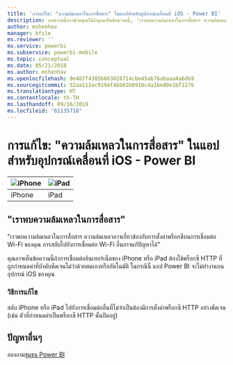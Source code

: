 ```yaml
---
title: 'การแก้ไข: "ความล้มเหลวในการสื่อสาร" ในแอปสำหรับอุปกรณ์เคลื่อนที่ iOS - Power BI'
description: บทความนี้อาจช่วยคุณได้ถ้าคุณเห็นข้อความนี้, 'เราพบความล้มเหลวในการสื่อสาร ความล้มเหลวอาจเกี่ยวข้องกับการตั้งค่าพร็อกซีบนการเชื่อมต่อ Wi-Fi ของคุณ'
author: mshenhav
manager: kfile
ms.reviewer: ''
ms.service: powerbi
ms.subservice: powerbi-mobile
ms.topic: conceptual
ms.date: 05/21/2018
ms.author: mshenhav
ms.openlocfilehash: 9e487f4305b663028714cbe45ab76abaaa4a6db9
ms.sourcegitcommit: 52aa112ac9194f4bb62b0910c4a1be80e1bf1276
ms.translationtype: HT
ms.contentlocale: th-TH
ms.lasthandoff: 09/16/2019
ms.locfileid: "61135718"
---
```

# <a name="fixing-communication-failures-in-ios-mobile-apps---power-bi"></a>การแก้ไข: "ความล้มเหลวในการสื่อสาร" ในแอปสำหรับอุปกรณ์เคลื่อนที่ iOS - Power BI

| ![iPhone](./media/mobile-known-issues-with-the-iphone-app/iphone-logo-50-px.png) | ![iPad](./media/mobile-known-issues-with-the-iphone-app/ipad-logo-50-px.png) |
|:--- |:--- |
| iPhone |iPad |

## <a name="we-encountered-communication-failures"></a>"เราพบความล้มเหลวในการสื่อสาร"
"เราพบความล้มเหลวในการสื่อสาร ความล้มเหลวอาจเกี่ยวข้องกับการตั้งค่าพร็อกซีบนการเชื่อมต่อ Wi-Fi ของคุณ การสลับไปยังการเชื่อมต่อ Wi-Fi อื่นอาจแก้ปัญหาได้"

คุณอาจเห็นข้อความนี้ถ้าการเชื่อมต่ออินเทอร์เน็ตของ iPhone หรือ iPad ต้องใช้พร็อกซี HTTP ที่ถูกกำหนดค่าที่บังคับชัดเจนไม่ว่าด้วยตนเองหรืออัตโนมัติ ในกรณีนี้ แอป Power BI จะไม่ทำงานบนอุปกรณ์ iOS ของคุณ

### <a name="workaround"></a>วิธีการแก้ไข
สลับ iPhone หรือ iPad ไปยังการเชื่อมต่ออื่นที่ไม่จำเป็นต้องมีการตั้งค่าพร็อกซี HTTP อย่างชัดเจน (เช่น ตัวที่กำหนดค่าเป็นพร็อกซี HTTP นั้นปิดอยู่)

## <a name="other-issues"></a>ปัญหาอื่นๆ
ลองถาม[ชุมชน Power BI](http://community.powerbi.com/)

